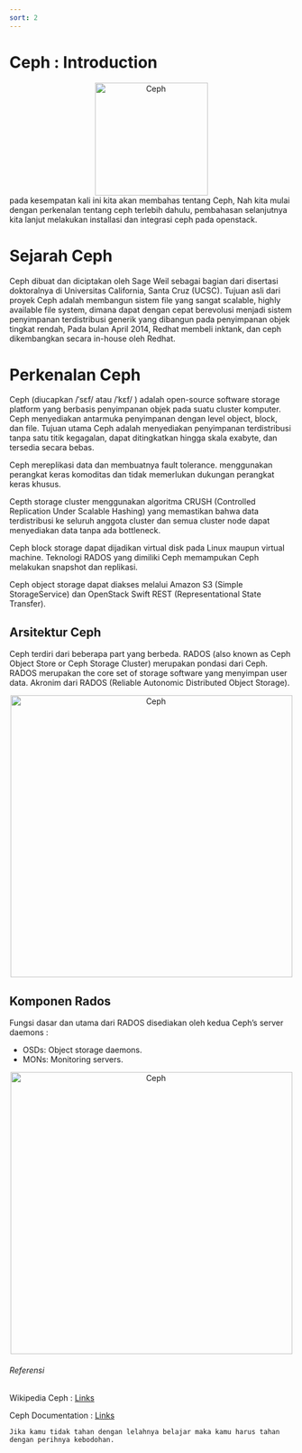 ```yaml
---
sort: 2
---
```


# Ceph : Introduction 

<center>
    <img src="https://i0.wp.com/ceph.io/wp-content/uploads/2016/07/Ceph_Logo_Stacked_RGB_120411_fa.png" alt="Ceph" title="Ceph Logo" width="200" />
</center>
pada kesempatan kali ini kita akan membahas tentang Ceph, Nah kita mulai dengan perkenalan tentang ceph terlebih dahulu, pembahasan selanjutnya kita lanjut melakukan installasi dan integrasi ceph pada openstack.

# Sejarah Ceph

Ceph dibuat dan diciptakan oleh Sage Weil sebagai bagian dari disertasi doktoralnya di Universitas California, Santa Cruz (UCSC). Tujuan asli dari proyek Ceph adalah membangun sistem file yang sangat scalable, highly available file system, dimana dapat dengan cepat berevolusi menjadi sistem penyimpanan terdistribusi generik yang dibangun pada penyimpanan objek tingkat rendah, Pada bulan April 2014, Redhat membeli inktank, dan ceph dikembangkan secara in-house oleh Redhat. 

# Perkenalan Ceph

Ceph (diucapkan /ˈsɛf/ atau /ˈkɛf/ ) adalah open-source software storage platform yang berbasis penyimpanan objek pada suatu cluster komputer. Ceph menyediakan antarmuka penyimpanan dengan level object, block, dan file. Tujuan utama Ceph adalah menyediakan penyimpanan terdistribusi tanpa satu titik kegagalan, dapat ditingkatkan hingga skala exabyte, dan tersedia secara bebas.

Ceph mereplikasi data dan membuatnya fault tolerance. menggunakan perangkat keras komoditas dan tidak memerlukan dukungan perangkat keras khusus.

Cepth storage cluster menggunakan algoritma CRUSH (Controlled Replication Under Scalable Hashing) yang memastikan bahwa data terdistribusi ke seluruh anggota cluster dan semua cluster node dapat menyediakan data tanpa ada bottleneck.

Ceph block storage dapat dijadikan virtual disk pada Linux maupun virtual machine. Teknologi RADOS yang dimiliki Ceph memampukan Ceph melakukan snapshot dan replikasi.

Ceph object storage dapat diakses melalui Amazon S3 (Simple StorageService) dan OpenStack Swift REST (Representational State Transfer).

## Arsitektur Ceph

Ceph terdiri dari beberapa part yang berbeda. RADOS (also known as Ceph Object Store or Ceph Storage Cluster) merupakan pondasi dari Ceph.  RADOS merupakan the core set of storage software yang menyimpan user data. Akronim dari RADOS (Reliable Autonomic Distributed Object Storage).

<center>
    <img src="https://i-3.co.id/wp-content/uploads/2018/05/2-2.png" alt="Ceph" title="Ceph Architecture" width="500" />
</center>

## Komponen Rados

Fungsi dasar dan utama dari RADOS disediakan oleh kedua Ceph’s server daemons :

- OSDs: Object storage daemons.
- MONs: Monitoring servers.  

<center>
    <img src="https://misskecupbung.files.wordpress.com/2018/08/asset-v1_citycloudcc212201808typeassetblockimages_ceph-introduction-22.png" alt="Ceph" title="Ceph Rados" width="500" />
</center>

###### Referensi

Wikipedia Ceph : [Links](https://en.wikipedia.org/wiki/Ceph_(software)) 

Ceph Documentation : [Links](https://docs.ceph.com) 

```
Jika kamu tidak tahan dengan lelahnya belajar maka kamu harus tahan dengan perihnya kebodohan.
```

